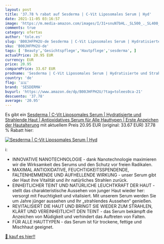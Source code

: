 ```yaml
---
layout: post
title: '37.78 % rabat auf Sesderma | C-Vit Liposomales Serum | Hyd'
date: 2021-11-05 03:16:57
image: 'https://m.media-amazon.com/images/I/31+snuN7bHL._SL500_._SL400_.jpg'
comments: true
category: ofertas
author: 'tole.es'
slug: 'B00JHFPH2U-de Sesderma | C-Vit Liposomales Serum | Hydratisierte und...'
sku: 'B00JHFPH2U-de'
tags: [ 'Beauty','Gesichtspflege','Hautpflege','sesderma', ]
actualPrice: 20.95 EUR
currency: EUR
price: 20.95
comparePrice: 33.67 EUR
prodname: 'Sesderma | C-Vit Liposomales Serum | Hydratisierte und Strahlende Haut | Antioxidatives Serum für Alle Hauttypen | Erste Anzeichen der Hautalterung'
country: 'de'
flag: '🇩🇪'
brand: 'SESDERMA'
buyurl: 'https://www.amazon.de/dp/B00JHFPH2U/?tag=tolees0ca-21'
descuento: '37.78'
average: '20.95'
---
```


Es gibt ein [Sesderma | C-Vit Liposomales Serum | Hydratisierte und Strahlende Haut | Antioxidatives Serum für Alle Hauttypen | Erste Anzeichen der Hautalterung](https://www.amazon.de/dp/B00JHFPH2U/?tag=tolees0ca-21) mit aktuellem Preis 20.95 EUR (original: 33.67 EUR) 37.78 % Rabatt hier:

[![Sesderma | C-Vit Liposomales Serum | Hyd](https://m.media-amazon.com/images/I/31+snuN7bHL._SL500_._SL400_.jpg)](https://www.amazon.de/dp/B00JHFPH2U/?tag=tolees0ca-21)

ℹ️:

- INNOVATIVE NANOTECHNOLOGIE - dank Nanotechnologie maximieren wir die Wirksamkeit des Serums und den Schutz vor freien Radikalen.
- MAXIMAL ANTIOXIDATIVE, FEUCHTIGKEITSSPENDENDE, FALTENHEMMENDE UND AUFHELLENDE WIRKUNG - unser Serum gibt der Haut ihre Vitalität und ihr natürliches Strahlen zurück.
- EINHEITLICHER TEINT UND NATÜRLICHE LEUCHTKRAFT DER HAUT - stellt das charakteristische Aussehen von junger Haut wieder her: versorgt mit Feuchtigkeit und vitalisiert. Mit unserem Serum werden Sie um Jahre jünger aussehen und Ihr „strahlendes Aussehen“ genießen.
- REVITALISIERT DIE HAUT UND BRINGT SIE WIEDER ZUM STRAHLEN, KLÄRT UND VEREINHEITLICHT DEN TEINT - das Serum bekämpft die Anzeichen von Müdigkeit und verhindert das Auftreten von Falten.
- FÜR ALLE HAUTTYPEN - das Serum ist für trockene, fettige und Mischhaut geeignet.

[🛒 kauf es hier!!](https://www.amazon.de/dp/B00JHFPH2U/?tag=tolees0ca-21)
